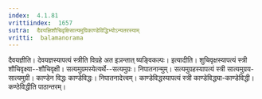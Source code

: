 ```yaml
---
index:  4.1.81
vrittiindex:  1657
sutra:  दैवयज्ञिशौचिवृक्षिसात्यमुग्रिकाण्डेविद्धिभ्योऽन्यतरस्याम्
vritti:  balamanorama 
---
```


दैवयज्ञीति। देवयज्ञस्यापत्यं स्त्रीति विग्रहे अत इञन्तात् ष्यङ्विकल्पः। इत्यादीति। शुचिवृक्षस्यापत्यं स्त्री शौचिवृक्ष्या--शौचिवृक्षी। सत्यमुग्रमस्येत्यर्थे--सत्यमुग्रः। निपातनान्मुम्। सत्यमुग्रहस्यापत्यं स्त्री सात्यमुग्रय-सात्यमुग्री। काण्डेन विद्धः काण्डेविद्धः। निपातनादेत्त्वम्। काण्डेविद्धस्यापत्यं स्त्री काण्डेविद्ध्या-काण्डेविद्धी। कण्ठेविद्धीति पाठान्तरम्। 

